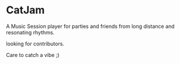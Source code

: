 # CatJam
A Music Session player for parties and friends from long distance and resonating rhythms.

looking for contributors.

Care to catch a vibe ;)
